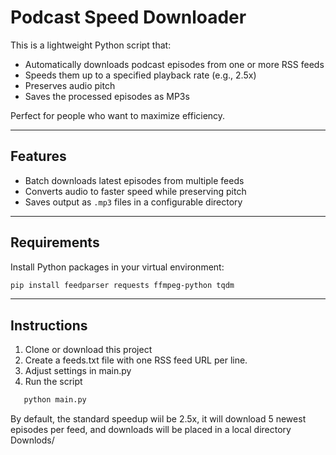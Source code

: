 # Podcast Speed Downloader

This is a lightweight Python script that:

- Automatically downloads podcast episodes from one or more RSS feeds
- Speeds them up to a specified playback rate (e.g., 2.5x)
- Preserves audio pitch
- Saves the processed episodes as MP3s

Perfect for people who want to maximize efficiency.

---

## Features

- Batch downloads latest episodes from multiple feeds
- Converts audio to faster speed while preserving pitch
- Saves output as `.mp3` files in a configurable directory

---

## Requirements

Install Python packages in your virtual environment:

```bash
pip install feedparser requests ffmpeg-python tqdm
```

---

## Instructions

1. Clone or download this project
2. Create a feeds.txt file with one RSS feed URL per line.
3. Adjust settings in main.py
4. Run the script
```bash
   python main.py
```
By default, the standard speedup wiil be 2.5x, it will download 5 newest episodes per feed, and downloads will be placed in a local directory Downlods/
